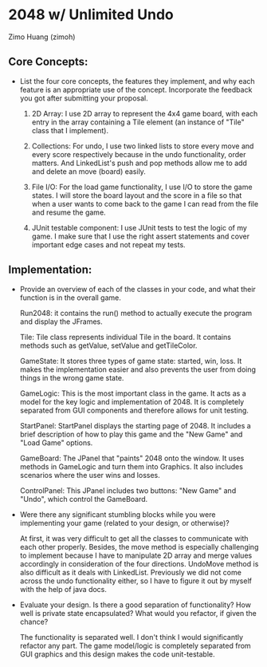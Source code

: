 # 2048 w/ Unlimited Undo

Zimo Huang (zimoh)


## Core Concepts:

- List the four core concepts, the features they implement, and why each feature
  is an appropriate use of the concept. Incorporate the feedback you got after
  submitting your proposal.

  1. 2D Array: I use 2D array to represent the 4x4 game board, with each entry in
     the array containing a Tile element (an instance of "Tile" class that I implement).

  2. Collections: For undo, I use two linked lists to store every move and every score
     respectively because in the undo functionality, order matters. And LinkedList's
     push and pop methods allow me to add and delete an move (board) easily.

  3. File I/O: For the load game functionality, I use I/O to store the game states.
     I will store the board layout and the score in a file so that when a user wants to
     come back to the game I can read from the file and resume the game.

  4. JUnit testable component: I use JUnit tests to test the logic of my game. I make sure
     that I use the right assert statements and cover important edge cases and not repeat
     my tests.


## Implementation:

- Provide an overview of each of the classes in your code, and what their
  function is in the overall game.

  Run2048: it contains the run() method to actually execute the program and display the JFrames.

  Tile: Tile class represents individual Tile in the board. It contains methods such as getValue,
        setValue and getTileColor.

  GameState: It stores three types of game state: started, win, loss. It makes the implementation
             easier and also prevents the user from doing things in the wrong game state.

  GameLogic: This is the most important class in the game. It acts as a model for the key logic
             and implementation of 2048. It is completely separated from GUI components and therefore
             allows for unit testing.

  StartPanel: StartPanel displays the starting page of 2048. It includes a brief description of
              how to play this game and the "New Game" and "Load Game" options.

  GameBoard: The JPanel that "paints" 2048 onto the window. It uses methods in GameLogic and turn
             them into Graphics. It also includes scenarios where the user wins and losses.

  ControlPanel: This JPanel includes two buttons: "New Game" and "Undo", which control the GameBoard.

- Were there any significant stumbling blocks while you were implementing your
  game (related to your design, or otherwise)?

  At first, it was very difficult to get all the classes to communicate with each other
  properly. Besides, the move method is especially challenging to implement because I have to
  manipulate 2D array and merge values accordingly in consideration of the four directions.
  UndoMove method is also difficult as it deals with LinkedList. Previously we did not come
  across the undo functionality either, so I have to figure it out by myself with the help
  of java docs.

- Evaluate your design. Is there a good separation of functionality? How well is
  private state encapsulated? What would you refactor, if given the chance?

  The functionality is separated well. I don't think I would significantly refactor any part.
  The game model/logic is completely separated from GUI graphics and this design makes the code
  unit-testable.
